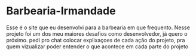 # Barbearia-Irmandade
Esse é o site que eu desenvolvi para a barbearia em que frequento. Nesse projeto foi um dos meu maiores desafios como desenvolvedor,  já quero o próximo.
pedi pro chat colocar explixaçoes de cada ação do projeto, pra quem vizualizar poder entender o que acontece em cada parte do projeto
